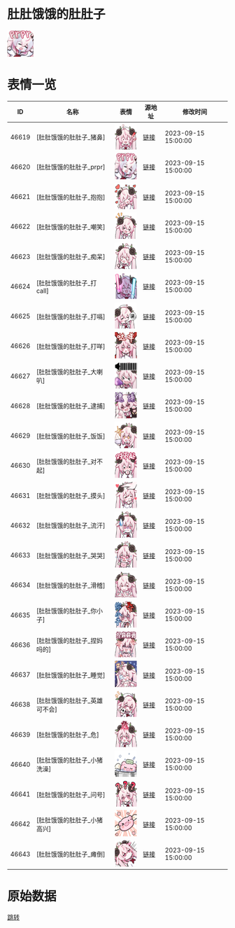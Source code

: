 # 肚肚饿饿的肚肚子

<img src="./cover.png" height="60" alt="cover" />

# 表情一览

|ID|名称|表情|源地址|修改时间|
|----|----|----|----|----|
|46619|[肚肚饿饿的肚肚子_猪鼻]|<img src="./pic/046619_%5B肚肚饿饿的肚肚子_猪鼻%5D.png" height="60" alt="猪鼻"/>|[链接](https://i0.hdslb.com/bfs/garb/1d4ec573fa5440226af4b3f7519da2032b6858ec.png)|2023-09-15 15:00:00|
|46620|[肚肚饿饿的肚肚子_prpr]|<img src="./pic/046620_%5B肚肚饿饿的肚肚子_prpr%5D.png" height="60" alt="prpr"/>|[链接](https://i0.hdslb.com/bfs/garb/8576ad39427242850e92622e9a59ca0f99e8c40c.png)|2023-09-15 15:00:00|
|46621|[肚肚饿饿的肚肚子_抱抱]|<img src="./pic/046621_%5B肚肚饿饿的肚肚子_抱抱%5D.png" height="60" alt="抱抱"/>|[链接](https://i0.hdslb.com/bfs/garb/8c80f3d7e29a54986ef9d5fe83ed29c0ad24cdd0.png)|2023-09-15 15:00:00|
|46622|[肚肚饿饿的肚肚子_嘲笑]|<img src="./pic/046622_%5B肚肚饿饿的肚肚子_嘲笑%5D.png" height="60" alt="嘲笑"/>|[链接](https://i0.hdslb.com/bfs/garb/a58a3d409f2444c8c003e03ead61f0f33f5f0a0c.png)|2023-09-15 15:00:00|
|46623|[肚肚饿饿的肚肚子_痴呆]|<img src="./pic/046623_%5B肚肚饿饿的肚肚子_痴呆%5D.png" height="60" alt="痴呆"/>|[链接](https://i0.hdslb.com/bfs/garb/7cdf8765076dacc2bc6af08a425b542b42236b23.png)|2023-09-15 15:00:00|
|46624|[肚肚饿饿的肚肚子_打call]|<img src="./pic/046624_%5B肚肚饿饿的肚肚子_打call%5D.png" height="60" alt="打call"/>|[链接](https://i0.hdslb.com/bfs/garb/7650a18a6bd753e16628cf285df83eb52c1bd9c9.png)|2023-09-15 15:00:00|
|46625|[肚肚饿饿的肚肚子_打嗝]|<img src="./pic/046625_%5B肚肚饿饿的肚肚子_打嗝%5D.png" height="60" alt="打嗝"/>|[链接](https://i0.hdslb.com/bfs/garb/ec9311ec8801acdccaa4824215274ab335d46175.png)|2023-09-15 15:00:00|
|46626|[肚肚饿饿的肚肚子_打咩]|<img src="./pic/046626_%5B肚肚饿饿的肚肚子_打咩%5D.png" height="60" alt="打咩"/>|[链接](https://i0.hdslb.com/bfs/garb/6ad5cfa907ea851afcec98eea66ca7d3a7df22a0.png)|2023-09-15 15:00:00|
|46627|[肚肚饿饿的肚肚子_大喇叭]|<img src="./pic/046627_%5B肚肚饿饿的肚肚子_大喇叭%5D.png" height="60" alt="大喇叭"/>|[链接](https://i0.hdslb.com/bfs/garb/a8100a01e623475d54383cf106032137be4a84e8.png)|2023-09-15 15:00:00|
|46628|[肚肚饿饿的肚肚子_逮捕]|<img src="./pic/046628_%5B肚肚饿饿的肚肚子_逮捕%5D.png" height="60" alt="逮捕"/>|[链接](https://i0.hdslb.com/bfs/garb/cd25b2bec5159fe5af01ab6de110d79dee1a1eee.png)|2023-09-15 15:00:00|
|46629|[肚肚饿饿的肚肚子_饭饭]|<img src="./pic/046629_%5B肚肚饿饿的肚肚子_饭饭%5D.png" height="60" alt="饭饭"/>|[链接](https://i0.hdslb.com/bfs/garb/d1e69835b4a5f226fd965933aba002bf59acea45.png)|2023-09-15 15:00:00|
|46630|[肚肚饿饿的肚肚子_对不起]|<img src="./pic/046630_%5B肚肚饿饿的肚肚子_对不起%5D.png" height="60" alt="对不起"/>|[链接](https://i0.hdslb.com/bfs/garb/aed86c48e6aa3721393628baa8b5e72883dc0d33.png)|2023-09-15 15:00:00|
|46631|[肚肚饿饿的肚肚子_摸头]|<img src="./pic/046631_%5B肚肚饿饿的肚肚子_摸头%5D.png" height="60" alt="摸头"/>|[链接](https://i0.hdslb.com/bfs/garb/6cb03f061f0609cf0bffa96201d570859612dfd1.png)|2023-09-15 15:00:00|
|46632|[肚肚饿饿的肚肚子_流汗]|<img src="./pic/046632_%5B肚肚饿饿的肚肚子_流汗%5D.png" height="60" alt="流汗"/>|[链接](https://i0.hdslb.com/bfs/garb/97ed2b16f04ddcea807e9d75a0655f26976b9527.png)|2023-09-15 15:00:00|
|46633|[肚肚饿饿的肚肚子_哭哭]|<img src="./pic/046633_%5B肚肚饿饿的肚肚子_哭哭%5D.png" height="60" alt="哭哭"/>|[链接](https://i0.hdslb.com/bfs/garb/57489f75796d602d07e4e32c1024745cfca70b6a.png)|2023-09-15 15:00:00|
|46634|[肚肚饿饿的肚肚子_滑稽]|<img src="./pic/046634_%5B肚肚饿饿的肚肚子_滑稽%5D.png" height="60" alt="滑稽"/>|[链接](https://i0.hdslb.com/bfs/garb/06349d234c264da3f5bc32c900997bb7c3a70ccb.png)|2023-09-15 15:00:00|
|46635|[肚肚饿饿的肚肚子_你小子]|<img src="./pic/046635_%5B肚肚饿饿的肚肚子_你小子%5D.png" height="60" alt="你小子"/>|[链接](https://i0.hdslb.com/bfs/garb/4d96b3bf57a041ec7b8afcb862d2b222b1d2b958.png)|2023-09-15 15:00:00|
|46636|[肚肚饿饿的肚肚子_捏妈吗的]|<img src="./pic/046636_%5B肚肚饿饿的肚肚子_捏妈吗的%5D.png" height="60" alt="捏妈吗的"/>|[链接](https://i0.hdslb.com/bfs/garb/1a73be29220f8b119da6478240cee70ce9e21728.png)|2023-09-15 15:00:00|
|46637|[肚肚饿饿的肚肚子_睡觉]|<img src="./pic/046637_%5B肚肚饿饿的肚肚子_睡觉%5D.png" height="60" alt="睡觉"/>|[链接](https://i0.hdslb.com/bfs/garb/7195b5e4b30471a806217320571a0a68d099fc3f.png)|2023-09-15 15:00:00|
|46638|[肚肚饿饿的肚肚子_英雄可不会]|<img src="./pic/046638_%5B肚肚饿饿的肚肚子_英雄可不会%5D.png" height="60" alt="英雄可不会"/>|[链接](https://i0.hdslb.com/bfs/garb/d49ce9a610e5fbadc75fb11422659579cfc3e835.png)|2023-09-15 15:00:00|
|46639|[肚肚饿饿的肚肚子_危]|<img src="./pic/046639_%5B肚肚饿饿的肚肚子_危%5D.png" height="60" alt="危"/>|[链接](https://i0.hdslb.com/bfs/garb/ace6f98d77efbdee9d0997ab7ade98a1e1babd92.png)|2023-09-15 15:00:00|
|46640|[肚肚饿饿的肚肚子_小猪洗澡]|<img src="./pic/046640_%5B肚肚饿饿的肚肚子_小猪洗澡%5D.png" height="60" alt="小猪洗澡"/>|[链接](https://i0.hdslb.com/bfs/garb/7c20369e809d1d10ee482c20810d67364baea33d.png)|2023-09-15 15:00:00|
|46641|[肚肚饿饿的肚肚子_问号]|<img src="./pic/046641_%5B肚肚饿饿的肚肚子_问号%5D.png" height="60" alt="问号"/>|[链接](https://i0.hdslb.com/bfs/garb/67a1016d9264d2be6cece10bc913efb1deea2cff.png)|2023-09-15 15:00:00|
|46642|[肚肚饿饿的肚肚子_小猪高兴]|<img src="./pic/046642_%5B肚肚饿饿的肚肚子_小猪高兴%5D.png" height="60" alt="小猪高兴"/>|[链接](https://i0.hdslb.com/bfs/garb/0d621e0db183d12786c3a008f0d7f903bd27213e.png)|2023-09-15 15:00:00|
|46643|[肚肚饿饿的肚肚子_瘫倒]|<img src="./pic/046643_%5B肚肚饿饿的肚肚子_瘫倒%5D.png" height="60" alt="瘫倒"/>|[链接](https://i0.hdslb.com/bfs/garb/19aa3cc3506d367e74d6eaef363ba2da1eb3d4d6.png)|2023-09-15 15:00:00|

# 原始数据

[跳转](./raw.json)

